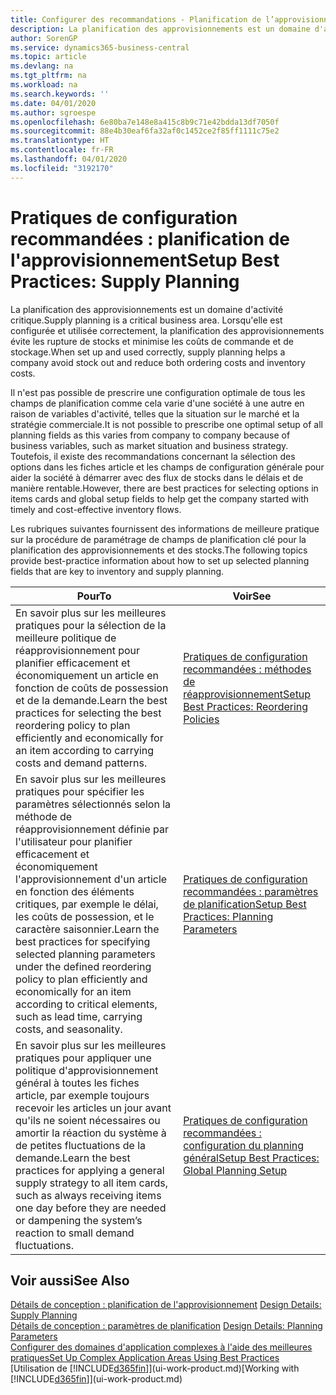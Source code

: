```yaml
---
title: Configurer des recommandations - Planification de l’approvisionnement | Microsoft Docs
description: La planification des approvisionnements est un domaine d'activité critique. Lorsqu'elle est configurée et utilisée correctement, la planification des approvisionnements évite les rupture de stocks et minimise les coûts de commande et de stockage.
author: SorenGP
ms.service: dynamics365-business-central
ms.topic: article
ms.devlang: na
ms.tgt_pltfrm: na
ms.workload: na
ms.search.keywords: ''
ms.date: 04/01/2020
ms.author: sgroespe
ms.openlocfilehash: 6e80ba7e148e8a415c8b9c71e42bdda13df7050f
ms.sourcegitcommit: 88e4b30eaf6fa32af0c1452ce2f85ff1111c75e2
ms.translationtype: HT
ms.contentlocale: fr-FR
ms.lasthandoff: 04/01/2020
ms.locfileid: "3192170"
---
```

# <a name="setup-best-practices-supply-planning"></a><span data-ttu-id="cb01c-104">Pratiques de configuration recommandées : planification de l'approvisionnement</span><span class="sxs-lookup"><span data-stu-id="cb01c-104">Setup Best Practices: Supply Planning</span></span>
<span data-ttu-id="cb01c-105">La planification des approvisionnements est un domaine d'activité critique.</span><span class="sxs-lookup"><span data-stu-id="cb01c-105">Supply planning is a critical business area.</span></span> <span data-ttu-id="cb01c-106">Lorsqu'elle est configurée et utilisée correctement, la planification des approvisionnements évite les rupture de stocks et minimise les coûts de commande et de stockage.</span><span class="sxs-lookup"><span data-stu-id="cb01c-106">When set up and used correctly, supply planning helps a company avoid stock out and reduce both ordering costs and inventory costs.</span></span>  

 <span data-ttu-id="cb01c-107">Il n'est pas possible de prescrire une configuration optimale de tous les champs de planification comme cela varie d'une société à une autre en raison de variables d'activité, telles que la situation sur le marché et la stratégie commerciale.</span><span class="sxs-lookup"><span data-stu-id="cb01c-107">It is not possible to prescribe one optimal setup of all planning fields as this varies from company to company because of business variables, such as market situation and business strategy.</span></span> <span data-ttu-id="cb01c-108">Toutefois, il existe des recommandations concernant la sélection des options dans les fiches article et les champs de configuration générale pour aider la société à démarrer avec des flux de stocks dans le délais et de manière rentable.</span><span class="sxs-lookup"><span data-stu-id="cb01c-108">However, there are best practices for selecting options in items cards and global setup fields to help get the company started with timely and cost-effective inventory flows.</span></span>  

 <span data-ttu-id="cb01c-109">Les rubriques suivantes fournissent des informations de meilleure pratique sur la procédure de paramétrage de champs de planification clé pour la planification des approvisionnements et des stocks.</span><span class="sxs-lookup"><span data-stu-id="cb01c-109">The following topics provide best-practice information about how to set up selected planning fields that are key to inventory and supply planning.</span></span>  

|<span data-ttu-id="cb01c-110">**Pour**</span><span class="sxs-lookup"><span data-stu-id="cb01c-110">**To**</span></span>|<span data-ttu-id="cb01c-111">**Voir**</span><span class="sxs-lookup"><span data-stu-id="cb01c-111">**See**</span></span>|  
|------------|-------------|  
|<span data-ttu-id="cb01c-112">En savoir plus sur les meilleures pratiques pour la sélection de la meilleure politique de réapprovisionnement pour planifier efficacement et économiquement un article en fonction de coûts de possession et de la demande.</span><span class="sxs-lookup"><span data-stu-id="cb01c-112">Learn the best practices for selecting the best reordering policy to plan efficiently and economically for an item according to carrying costs and demand patterns.</span></span>|[<span data-ttu-id="cb01c-113">Pratiques de configuration recommandées : méthodes de réapprovisionnement</span><span class="sxs-lookup"><span data-stu-id="cb01c-113">Setup Best Practices: Reordering Policies</span></span>](setup-best-practices-reordering-policies.md)|  
|<span data-ttu-id="cb01c-114">En savoir plus sur les meilleures pratiques pour spécifier les paramètres sélectionnés selon la méthode de réapprovisionnement définie par l'utilisateur pour planifier efficacement et économiquement l'approvisionnement d'un article en fonction des éléments critiques, par exemple le délai, les coûts de possession, et le caractère saisonnier.</span><span class="sxs-lookup"><span data-stu-id="cb01c-114">Learn the best practices for specifying selected planning parameters under the defined reordering policy to plan efficiently and economically for an item according to critical elements, such as lead time, carrying costs, and seasonality.</span></span>|[<span data-ttu-id="cb01c-115">Pratiques de configuration recommandées : paramètres de planification</span><span class="sxs-lookup"><span data-stu-id="cb01c-115">Setup Best Practices: Planning Parameters</span></span>](setup-best-practices-planning-parameters.md)|  
|<span data-ttu-id="cb01c-116">En savoir plus sur les meilleures pratiques pour appliquer une politique d'approvisionnement général à toutes les fiches article, par exemple toujours recevoir les articles un jour avant qu'ils ne soient nécessaires ou amortir la réaction du système à de petites fluctuations de la demande.</span><span class="sxs-lookup"><span data-stu-id="cb01c-116">Learn the best practices for applying a general supply strategy to all item cards, such as always receiving items one day before they are needed or dampening the system’s reaction to small demand fluctuations.</span></span>|[<span data-ttu-id="cb01c-117">Pratiques de configuration recommandées : configuration du planning général</span><span class="sxs-lookup"><span data-stu-id="cb01c-117">Setup Best Practices: Global Planning Setup</span></span>](setup-best-practices-global-planning-setup.md)|  

## <a name="see-also"></a><span data-ttu-id="cb01c-118">Voir aussi</span><span class="sxs-lookup"><span data-stu-id="cb01c-118">See Also</span></span>  
 <span data-ttu-id="cb01c-119">[Détails de conception : planification de l'approvisionnement](design-details-supply-planning.md) </span><span class="sxs-lookup"><span data-stu-id="cb01c-119">[Design Details: Supply Planning](design-details-supply-planning.md) </span></span>  
 <span data-ttu-id="cb01c-120">[Détails de conception : paramètres de planification](design-details-planning-parameters.md) </span><span class="sxs-lookup"><span data-stu-id="cb01c-120">[Design Details: Planning Parameters](design-details-planning-parameters.md) </span></span>  
 [<span data-ttu-id="cb01c-121">Configurer des domaines d'application complexes à l'aide des meilleures pratiques</span><span class="sxs-lookup"><span data-stu-id="cb01c-121">Set Up Complex Application Areas Using Best Practices</span></span>](set-up-complex-application-areas-using-best-practices.md)  
 <span data-ttu-id="cb01c-122">[Utilisation de [!INCLUDE[d365fin](includes/d365fin_md.md)]](ui-work-product.md)</span><span class="sxs-lookup"><span data-stu-id="cb01c-122">[Working with [!INCLUDE[d365fin](includes/d365fin_md.md)]](ui-work-product.md)</span></span>
